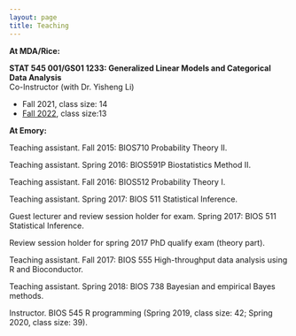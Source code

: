 ```yaml
---
layout: page
title: Teaching
---
```

**At MDA/Rice:**

**STAT 545 001/GS01 1233: Generalized Linear Models and Categorical Data Analysis**<br/>
Co-Instructor (with Dr. Yisheng Li)<br/>
 - Fall 2021, class size: 14<br/>
 - [Fall 2022](https://ziyili20.github.io/STAT545.html), class size:13

**At Emory:**

Teaching assistant. Fall 2015: BIOS710 Probability Theory II. 

Teaching assistant. Spring 2016: BIOS591P Biostatistics Method II.

Teaching assistant. Fall 2016: BIOS512 Probability Theory I.

Teaching assistant. Spring 2017: BIOS 511 Statistical Inference.

Guest lecturer and review session holder for exam. Spring 2017: BIOS 511 Statistical Inference.

Review session holder for spring 2017 PhD qualify exam (theory part).

Teaching assistant. Fall 2017: BIOS 555 High-throughput data analysis using R and Bioconductor.

Teaching assistant. Spring 2018: BIOS 738 Bayesian and empirical Bayes methods. 

Instructor. BIOS 545 R programming (Spring 2019, class size: 42; Spring 2020, class size: 39). 

<!--  ENAR2022 [link ![Lec](./assets/pics/pdf-icon.png)](NeuCA_ENAR2022.pdf) -->
